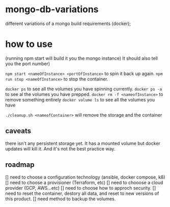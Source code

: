 # mongo-db-variations
different variations of a mongo build
requirements (docker);
# how to use

(running npm start will build it you the mongo instance) It should also tell you the port number)

`npm start <nameOfInstance> <portOfInstance>` to spin it back up again.
`npm run stop <nameOfInstance>` to stop the container.

`docker ps` to see all the volumes you have spinning currently.
`docker ps -a` to see al the volumes you have prepped.
`docker rm -f <nameofInstance>` to remove something entirely
`docker volume ls` to see all the volumes you have

`./cleanup.sh <nameofContainer>` will remove the storage and the container
## caveats
there isn't any persistent storage yet. It has a mounted volume but docker updates will kill it. And it's not the best practice way. 

## roadmap
[] need to choose a configuration technology (ansible, docker compose, k8)
[] need to choose a provisioner (Terraform, etc)
[] need to chooose a cloud provider (GCP, AWS...etc)
[] need to choose how to approch security.
[] need to reset the container, destory all data, and reset to new versions of this product.
[] need method to backup the volumes.
